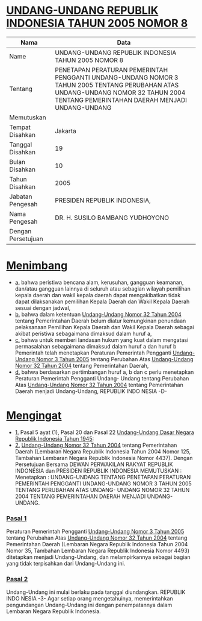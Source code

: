 # [UNDANG-UNDANG REPUBLIK INDONESIA TAHUN 2005 NOMOR 8](http://example.org/legal/peraturan/uu/2005/8)

| Nama | Data |
| ------ | ----- |
|Name|UNDANG-UNDANG REPUBLIK INDONESIA TAHUN 2005 NOMOR 8|
|Tentang| PENETAPAN PERATURAN PEMERINTAH PENGGANTI UNDANG-UNDANG NOMOR 3 TAHUN 2005 TENTANG PERUBAHAN ATAS UNDANG-UNDANG NOMOR 32 TAHUN 2004 TENTANG PEMERINTAHAN DAERAH MENJADI UNDANG-UNDANG|
|Memutuskan||
|Tempat Disahkan|Jakarta|
|Tanggal Disahkan|19|
|Bulan Disahkan|10|
|Tahun Disahkan|2005|
|Jabatan Pengesah|PRESIDEN REPUBLIK INDONESIA,|
|Nama Pengesah|DR. H. SUSILO BAMBANG YUDHOYONO|
|Dengan Persetujuan||
# [Menimbang](http://example.org/legal/peraturan/uu/2005/8/menimbang)

* [a.](http://example.org/legal/peraturan/uu/2005/8/menimbang/huruf/a) bahwa peristiwa bencana alam, kerusuhan, gangguan keamanan, dan/atau gangguan lainnya di seluruh atau sebagian wilayah pemilihan kepala daerah dan wakil kepala daerah dapat mengakibatkan tidak dapat dilaksanakan pemilihan Kepala Daerah dan Wakil Kepala Daerah sesuai dengan jadwal,
* [b.](http://example.org/legal/peraturan/uu/2005/8/menimbang/huruf/b) bahwa dalam ketentuan [Undang-Undang Nomor 32 Tahun 2004](http://example.org/legal/peraturan/uu/2004/32) tentang Pemerintahan Daerah belum diatur kemungkinan penundaan pelaksanaan Pemilihan Kepala Daerah dan Wakil Kepala Daerah sebagai akibat peristiwa sebagaimana dimaksud dalam huruf a,
* [c.](http://example.org/legal/peraturan/uu/2005/8/menimbang/huruf/c) bahwa untuk memberi landasan hukum yang kuat dalam mengatasi permasalahan sebagaimana dimaksud dalam huruf a dan huruf b Pemerintah telah menetapkan Peraturan Pemerintah Pengganti [Undang-Undang Nomor 3 Tahun 2005](http://example.org/legal/peraturan/uu/2005/3) tentang Perubahan Atas [Undang-Undang Nomor 32 Tahun 2004](http://example.org/legal/peraturan/uu/2004/32) tentang Pemerintahan Daerah,
* [d.](http://example.org/legal/peraturan/uu/2005/8/menimbang/huruf/d) bahwa berdasarkan pertimbangan huruf a, b dan c perlu menetapkan Peraturan Pemerintah Pengganti Undang- Undang tentang Perubahan Atas [Undang-Undang Nomor 32 Tahun 2004](http://example.org/legal/peraturan/uu/2004/32) tentang Pemerintahan Daerah menjadi Undang-Undang, REPUBLIK INDO NESIA -D-
# [Mengingat](http://example.org/legal/peraturan/uu/2005/8/mengingat)

* [1.](http://example.org/legal/peraturan/uu/2005/8/mengingat/huruf/0001) Pasal 5 ayat (1), Pasal 20 dan Pasal 22 [Undang-Undang Dasar Negara Republik Indonesia Tahun 1945](http://example.org/legal/peraturan/uu):
* [2.](http://example.org/legal/peraturan/uu/2005/8/mengingat/huruf/0002) [Undang-Undang Nomor 32 Tahun 2004](http://example.org/legal/peraturan/uu/2004/32) tentang Pemerintahan Daerah (Lembaran Negara Republik Indonesia Tahun 2004 Nomor 125, Tambahan Lembaran Negara Republik Indonesia Nomor 4437). Dengan Persetujuan Bersama DEWAN PERWAKILAN RAKYAT REPUBLIK INDONESIA dan PRESIDEN REPUBLIK INDONESIA MEMUTUSKAN : Menetapkan : UNDANG-UNDANG TENTANG PENETAPAN PERATURAN PEMERINTAH PENGGANTI UNDANG-UNDANG NOMOR 3 TAHUN 2005 TENTANG PERUBAHAN ATAS UNDANG- UNDANG NOMOR 32 TAHUN 2004 TENTANG PEMERINTAHAN DAERAH MENJADI UNDANG-UNDANG.

### [Pasal 1](http://example.org/legal/peraturan/uu/2005/8/pasal/0001)
Peraturan Pemerintah Pengganti [Undang-Undang Nomor 3 Tahun 2005](http://example.org/legal/peraturan/uu/2005/3) tentang Perubahan Atas [Undang-Undang Nomor 32 Tahun 2004](http://example.org/legal/peraturan/uu/2004/32) tentang Pemerintahan Daerah (Lembaran Negara Republik Indonesia Tahun 2004 Nomor 35, Tambahan Lembaran Negara Republik Indonesia Nomor 4493) ditetapkan menjadi Undang-Undang, dan melampirkannya sebagai bagian yang tidak terpisahkan dari Undang-Undang ini.


### [Pasal 2](http://example.org/legal/peraturan/uu/2005/8/pasal/0002)
Undang-Undang ini mulai berlaku pada tanggal diundangkan. REPUBLIK INDO NESIA -3- Agar setiap orang mengetahuinya, memerintahkan pengundangan Undang-Undang ini dengan penempatannya dalam Lembaran Negara Republik Indonesia.
